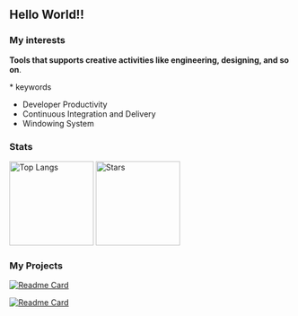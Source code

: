 ## Hello World!!

### My interests

**Tools that supports creative activities like engineering, designing, and so on**.

\* keywords
 - Developer Productivity
 - Continuous Integration and Delivery
 - Windowing System

### Stats

<p align="left">
  <img alt="Top Langs" height="150px" src="https://github-readme-stats.vercel.app/api/top-langs/?username=Aki-7&layout=compact"/>
  <img alt="Stars" height="150px" src="https://github-readme-stats.vercel.app/api?username=Aki-7"/>
</p>

### My Projects

[![Readme Card](https://github-readme-stats.vercel.app/api/pin/?username=jenkinsci&repo=remoting-opentelemetry-plugin)](https://github.com/anuraghazra/github-readme-stats)

[![Readme Card](https://github-readme-stats.vercel.app/api/pin/?username=zigen-project&repo=zigen)](https://github.com/anuraghazra/github-readme-stats)
